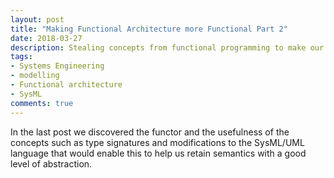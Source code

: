 ```yaml
---
layout: post
title: "Making Functional Architecture more Functional Part 2"
date: 2018-03-27
description: Stealing concepts from functional programming to make our architectures more dependable
tags:
- Systems Engineering
- modelling
- Functional architecture
- SysML
comments: true
---
```


In the last post we discovered the functor and the usefulness of the concepts such as type signatures and modifications to the SysML/UML language that would enable this to help us retain semantics with a good level of abstraction.
